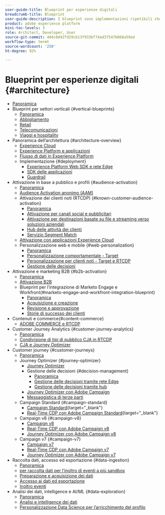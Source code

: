 ```yaml
---
user-guide-title: Blueprint per esperienze digitali
breadcrumb-title: Blueprint
user-guide-description: I blueprint sono implementazioni ripetibili che permettono di risolvere problemi di business noti e contengono diagrammi di architettura, considerazioni tecniche e collegamenti alla documentazione pertinente.
product: adobe experience platform
mini-toc-levels: 3
role: Architect, Developer, User
source-git-commit: 404c0d42fd29cb13f933bf74ad375476868a59ad
workflow-type: tm+mt
source-wordcount: '250'
ht-degree: 92%

---
```



# Blueprint per esperienze digitali {#architecture}

+ [Panoramica](/help/blueprints/overview.md)
+ Blueprint per settori verticali {#vertical-blueprints}
   + [Panoramica](/help/blueprints/vertical-blueprints/overview.md)
   + [Abbigliamento](/help/blueprints/vertical-blueprints/apparel.md)
   + [Retail](/help/blueprints/vertical-blueprints/retail.md)
   + [Telecomunicazioni](/help/blueprints/vertical-blueprints/telecommunications.md)
   + [Viaggi e hospitality](/help/blueprints/vertical-blueprints/travel-hospitality.md)
+ Panoramica dell’architettura {#architecture-overview}
   + [Experience Cloud](/help/blueprints/experience-platform/experience-cloud.md)
   + [Experience Platform e applicazioni](/help/blueprints/experience-platform/platform-applications.md)
   + [Flusso di dati in Experience Platform](/help/blueprints/experience-platform/platform-data-flow.md)
   + Implementazione {#deployment}
      + [Experience Platform Web SDK e rete Edge](/help/blueprints/experience-platform/deployment/websdk.md)
      + [SDK delle applicazioni](/help/blueprints/experience-platform/deployment/appsdk.md)
      + [Guardrail](/help/blueprints/experience-platform/deployment/guardrails.md)
+ Attivazione in base a pubblico e profili {#audience-activation}
   + [Panoramica](/help/blueprints/audience-activation/overview.md)
   + [Audience Activation anonimo (AAM)](/help/blueprints/audience-activation/anonymous.md)
   + Attivazione dei clienti noti (RTCDP) {#known-customer-audience-activation}
      + [Panoramica](/help/blueprints/audience-activation/known.md)
      + [Attivazione per canali social e pubblicitari](/help/blueprints/audience-activation/advertising-activation.md)
      + [Attivazione per destinazioni basate su file e streaming verso soluzioni aziendali](/help/blueprints/audience-activation/enterprise-destinations.md)
      + [Hub delle attività dei clienti](/help/blueprints/audience-activation/customer-activity.md)
      + [Servizio Segment Match](/help/blueprints/audience-activation/segment-match.md)
   + [Attivazione con applicazioni Experience Cloud](/help/blueprints/audience-activation/platform-and-applications.md)
   + Personalizzazione web e mobile {#web-personalization}
      + [Panoramica](/help/blueprints/audience-activation/web-personalization/overview.md)
      + [Personalizzazione comportamentale - Target](/help/blueprints//audience-activation/web-personalization/behavioral.md)
      + [Personalizzazione per clienti noti - Target e RTCDP](/help/blueprints/audience-activation/web-personalization/known-personalization.md)
      + [Gestione delle decisioni](/help/blueprints/audience-activation/web-personalization/decision-management-edge.md)
+ Attivazione e marketing B2B {#b2b-activation}
   + [Panoramica](/help/blueprints/b2b/overview.md)
   + [Attivazione B2B](/help/blueprints/b2b/b2bactivation.md)
   + Blueprint per l’integrazione di Marketo Engage e Workfront{#marketo-engage-and-workfront-integration-blueprint}
      + [Panoramica](/help/blueprints/b2b/marketo-engage-and-workfront-integration-blueprint/overview.md)
      + [Acquisizione e creazione](/help/blueprints/b2b/marketo-engage-and-workfront-integration-blueprint/intake-and-create.md)
      + [Revisione e approvazione](/help/blueprints/b2b/marketo-engage-and-workfront-integration-blueprint/review-and-approve-blueprint.md)
      + [Storie di successo dei clienti ](/help/blueprints/b2b/marketo-engage-and-workfront-integration-blueprint/customer-success-stories.md)
+ Contenuti e commerce{#content-commerce}
   + [ADOBE COMMERCE e RTCDP](/help/blueprints/content-commerce/commerce/commerce-rtcdp.md)
+ Customer Journey Analytics {#customer-journey-analytics}
   + [Panoramica](/help/blueprints/customer-journey-analytics/overview.md)
   + [Condivisione di tipi di pubblico CJA in RTCDP](/help/blueprints/customer-journey-analytics/cja-rtcdp.md)
   + [CJA e Journey Optimizer](/help/blueprints/customer-journey-analytics/cja-ajo.md)
+ Customer journey {#customer-journeys}
   + [Panoramica](/help/blueprints/customer-journeys/overview.md)
   + Journey Optimizer {#journey-optimizer}
      + [Journey Optimizer](/help/blueprints/customer-journeys/journey-optimizer.md)
      + Gestione delle decisioni {#decision-management}
         + [Panoramica](/help/blueprints/customer-journeys/decision_management/decision-management-overview.md)
         + [Gestione delle decisioni tramite rete Edge](/help/blueprints/customer-journeys/decision_management/decision-management-edge.md)
         + [Gestione delle decisioni tramite hub](/help/blueprints/customer-journeys/decision_management/decision-management-hub.md)
      + [Journey Optimizer con Adobe Campaign](/help/blueprints/customer-journeys/ajo-and-campaign.md)
      + [Messaggistica di terze parti](/help/blueprints/customer-journeys/3rd-party-messaging.md)
   + Campaign Standard {#campaign-standard}
      + [Campaign Standard](https://experienceleague.adobe.com/docs/campaign-standard.html?lang=it){target="_blank"}
      + [Real-Time CDP con Adobe Campaign Standard](https://experienceleague.adobe.com/docs/campaign-standard/using/integrating-with-adobe-cloud/adobe-experience-platform/aep-sources-destinations/get-started-sources-destinations.html?lang=it){target="_blank"}
   + Campaign v8 {#campaign-v8}
      + [Campaign v8](/help/blueprints/customer-journeys/campaign-v8.md)
      + [Real-Time CDP con Adobe Campaign v8](/help/blueprints/customer-journeys/rtcdp-and-campaign-v8.md)
      + [Journey Optimizer con Adobe Campaign v8](/help/blueprints/customer-journeys/ajo-and-campaign-v8.md)
   + Campaign v7 {#campaign-v7}
      + [Campaign v7](/help/blueprints/customer-journeys/campaign-v7.md)
      + [Real-Time CDP con Adobe Campaign v7](/help/blueprints/customer-journeys/rtcdp-and-campaign.md)
      + [Journey Optimizer con Adobe Campaign v7](/help/blueprints/customer-journeys/ajo-and-campaign-v7.md)
+ Raccolta dati, accesso ed esportazione {#data-ingestion}
   + [Panoramica](/help/blueprints/data-ingestion/overview.md)
   + [per raccolta dati per l’inoltro di eventi a più sandbox](/help/blueprints/data-ingestion/multi-sandbox-event-forwarding.md)
   + [Preparazione e acquisizione dei dati](/help/blueprints/data-ingestion/ingestion.md)
   + [Accesso ai dati ed esportazione](/help/blueprints/data-ingestion/egress.md)
   + [Inoltro eventi](/help/blueprints/data-ingestion/server-side-collection.md)
+ Analisi dei dati, intelligence e AI/ML {#data-exploration}
   + [Panoramica](/help/blueprints/data-insights/overview.md)
   + [Analisi e intelligence dei dati](/help/blueprints/data-insights/analysis.md)
   + [Personalizzazione Data Science per l’arricchimento del profilo](/help/blueprints/data-insights/data-science.md)